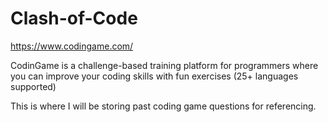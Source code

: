 # Clash-of-Code
https://www.codingame.com/

CodinGame is a challenge-based training platform for programmers where you can improve your coding skills with fun exercises (25+ languages supported)

This is where I will be storing past coding game questions for referencing.
